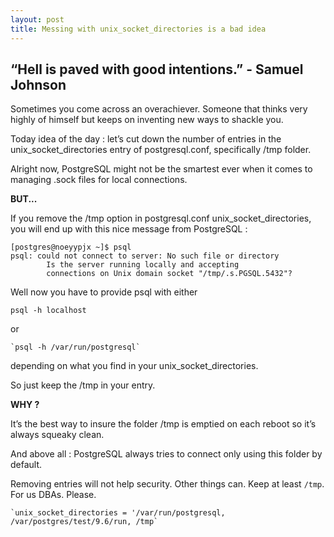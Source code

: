 ```yaml
---
layout: post
title: Messing with unix_socket_directories is a bad idea
---
```


## “Hell is paved with good intentions.” - Samuel Johnson


<!-- ## Dumb idea #1 :  Unix socket directories `/tmp` missing for .sock file -->

Sometimes you come across an overachiever. Someone that thinks very highly of himself but keeps on inventing new ways to shackle you.
 
Today idea of the day : let’s cut down the number of entries in the unix_socket_directories entry of postgresql.conf, specifically /tmp folder.

Alright now, PostgreSQL might not be the smartest ever when it comes to managing .sock files for local connections.

**BUT...**

If you remove the /tmp option in postgresql.conf unix_socket_directories, you will end up with this nice message from PostgreSQL :


~~~
[postgres@noeyypjx ~]$ psql
psql: could not connect to server: No such file or directory
        Is the server running locally and accepting
        connections on Unix domain socket "/tmp/.s.PGSQL.5432"?
~~~


Well now you have to provide psql with either 

~~~
psql -h localhost 
~~~
or 

~~~
`psql -h /var/run/postgresql`
~~~

depending on what you find in your unix_socket_directories.

So just keep the /tmp in your entry.

**WHY ?**

It’s the best way to insure the folder /tmp is emptied on each reboot so it’s always squeaky clean.

And above all : PostgreSQL always tries to connect only using this folder by default.

Removing entries will not help security. Other things can. Keep at least `/tmp`. For us DBAs. Please.

~~~~
`unix_socket_directories = '/var/run/postgresql, /var/postgres/test/9.6/run, /tmp`
~~~~
